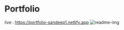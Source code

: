 # Portfolio
live : https://portfolio-sandeep1.netlify.app
![readme-img](https://github.com/SandeepGurjar1/Portfolio/assets/101051507/0962e57b-16b6-4333-8596-544a91ed89ed)
